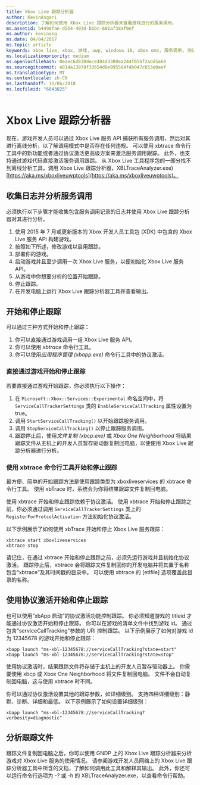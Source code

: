 ```yaml
---
title: Xbox Live 跟踪分析器
author: KevinAsgari
description: 了解如何使用 Xbox Live 跟踪分析器来查看游戏进行的服务调用。
ms.assetid: b4490fae-d554-403d-bbbc-601af38af0ef
ms.author: kevinasg
ms.date: 04/04/2017
ms.topic: article
keywords: xbox live, xbox, 游戏, uwp, windows 10, xbox one, 服务调用, 测试, 跟踪分析器
ms.localizationpriority: medium
ms.openlocfilehash: 0eaec6d830dece484d3300ea244f05bf2add5a60
ms.sourcegitcommit: e814a13978f33654d8e995584f4b047cb53e0aef
ms.translationtype: MT
ms.contentlocale: zh-CN
ms.lasthandoff: 11/06/2018
ms.locfileid: "6043825"
---
```

# <a name="xbox-live-trace-analyzer"></a>Xbox Live 跟踪分析器

现在，游戏开发人员可以通过 Xbox Live 服务 API 捕获所有服务调用，然后对其进行离线分析，以了解调用模式中是否存在任何违规。 可以使用 xbtrace 命令行工具中的新功能或者通过协议激活更高级方案来激活服务调用跟踪。 此外，也支持通过游戏代码直接激活服务调用跟踪。 从 Xbox Live 工具程序包的一部分找不到离线分析工具，调用 Xbox Live 跟踪分析器，XBLTraceAnalyzer.exe) [https://aka.ms/xboxliveuwptools](https://aka.ms/xboxliveuwptools)。


## <a name="gather-logs-and-analyze-the-service-calls"></a>收集日志并分析服务调用

必须执行以下步骤才能收集包含服务调用记录的日志并使用 Xbox Live 跟踪分析器对其进行分析。

1.  使用 2015 年 7 月或更新版本的 Xbox 开发人员工具包 (XDK) 中包含的 Xbox Live 服务 API 构建游戏。
2.  按照如下所述，修改游戏以启用跟踪。
3.  部署你的游戏。
4.  启动游戏并且至少调用一次 Xbox Live 服务，以便初始化 Xbox Live 服务 API。
5.  从游戏中你想要分析的位置开始跟踪。
6.  停止跟踪。
7.  在开发电脑上运行 Xbox Live 跟踪分析器工具并查看输出。

## <a name="starting-and-stopping-tracing"></a>开始和停止跟踪

可以通过三种方式开始和停止跟踪：

1.  你可以直接通过游戏调用一组 Xbox Live 服务 API。
2.  你可以使用 *xbtrace* 命令行工具。
3.  你可以使用*应用程序管理 (xbapp.exe)* 命令行工具中的协议激活。


### <a name="starting-and-stopping-tracing-directly-from-your-title"></a>直接通过游戏开始和停止跟踪

若要直接通过游戏开始跟踪，你必须执行以下操作：

1.  在 `Microsoft::Xbox::Services::Experimental` 命名空间中，将 `ServiceCallTrackerSettings` 类的 `EnableServiceCallTracking` 属性设置为 true。
2.  调用 `StartServiceCallTracking()` 以开始跟踪服务调用。
3.  调用 `StopServiceCallTracking()` 以停止跟踪服务调用。
4.  跟踪停止后，使用*文件复制 (xbcp.exe)* 或 *Xbox One Neighborhood* 将结果跟踪文件从主机上的开发人员暂存驱动器复制回电脑，以便使用 Xbox Live 跟踪分析器进行分析。

### <a name="starting-and-stopping-tracing-by-using-the-xbtrace-command-line-tool"></a>使用 xbtrace 命令行工具开始和停止跟踪

最方便、简单的开始跟踪方法是使用跟踪类型为 xboxliveservices 的 xbtrace 命令行工具。 使用 xbTrace 时，系统会为你将结果跟踪文件复制回电脑。

使用 xbtrace 开始和停止跟踪依赖于协议激活。 使用 xbtrace 开始和停止跟踪之前，你必须通过调用 `ServiceCallTrackerSettings` 类上的 `RegisterForProtcolActivation` 方法初始化协议激活。

以下示例展示了如何使用 xbTrace 开始和停止 Xbox Live 服务跟踪：

    xbtrace start xboxliveservices
    xbtrace stop


请记住，在通过 xbtrace 开始和停止跟踪之前，必须先运行游戏并且初始化协议激活。 跟踪停止后，xbtrace 会将跟踪文件复制回你的开发电脑并将其置于名称包含“xbtrace”及其时间戳的目录中。 可以使用 xbtrace 的 \[etlfile\] 选项覆盖此目录的名称。

<a name="starting-and-stopping-tracing-by-using-protocol-activation"></a>使用协议激活开始和停止跟踪
----------------------------------------------------------

也可以使用“xbApp 启动”的协议激活功能控制跟踪。 你必须知道游戏的 titleid 才能通过协议激活开始和停止跟踪。 你可以在游戏的清单文件中找到游戏 id。 通过包含“serviceCallTracking”参数的 URI 控制跟踪。 以下示例展示了如何对游戏 id 为 12345678 的游戏开始和停止跟踪：

    xbapp launch "ms-xbl-12345678://serviceCallTracking?state=start"
    xbapp launch "ms-xbl-12345678://serviceCallTracking?state=stop"

使用协议激活时，结果跟踪文件将存储于主机上的开发人员暂存驱动器上。 你需要使用 xbcp 或 Xbox One Neighborhood 将文件复制回电脑。 文件不会自动复制回电脑，这与使用 xbtrace 时不同。

你可以通过协议激活设置其他的跟踪参数，如详细级别。 支持四种详细级别：静默、诊断、详细和最低。 以下示例展示了如何设置详细级别：

    xbapp launch "ms-xbl-12345678://serviceCallTracking?verbosity=diagnostic"

## <a name="analyze-the-trace-file"></a>分析跟踪文件

跟踪文件复制回电脑之后，你可以使用 GNDP 上的 Xbox Live 跟踪分析器来分析游戏对 Xbox Live 服务的使用情况。 请参阅游戏开发人员网络上的 Xbox Live 跟踪分析器工具中所含的文档，了解如何调用此工具和解释其输出。 此外，你还可以运行命令行选项为 -? 或 -h 的 XBLTraceAnalyzer.exe，以查看命令行帮助。
